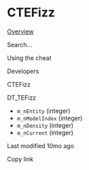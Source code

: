 # CTEFizz



[Overview](broken-reference)

Search…



Using the cheat



Developers



CTEFizz

DT\_TEFizz

* `m_nEntity` (integer)
* `m_nModelIndex` (integer)
* `m_nDensity` (integer)
* `m_nCurrent` (integer)



Last modified 10mo ago

Copy link
